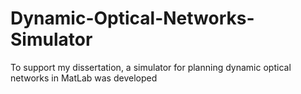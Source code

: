 # Dynamic-Optical-Networks-Simulator
To support my dissertation, a simulator for planning dynamic optical networks in MatLab was developed
